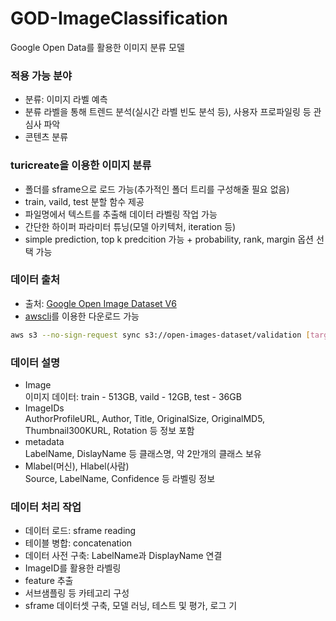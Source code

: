 # GOD-ImageClassification
Google Open Data를 활용한 이미지 분류 모델

### 적용 가능 분야
- 분류: 이미지 라벨 예측
- 분류 라벨을 통해 트렌드 분석(실시간 라벨 빈도 분석 등), 사용자 프로파일링 등 관심사 파악
- 콘텐츠 분류

### turicreate을 이용한 이미지 분류
- 폴더를 sframe으로 로드 가능(추가적인 폴더 트리를 구성해줄 필요 없음)
- train, vaild, test 분할 함수 제공
- 파일명에서 텍스트를 추출해 데이터 라벨링 작업 가능
- 간단한 하이퍼 파라미터 튜닝(모델 아키텍처, iteration 등)
- simple prediction, top k predcition 가능 + probability, rank, margin 옵션 선택 가능

### 데이터 출처
- 출처: [Google Open Image Dataset V6](https://storage.googleapis.com/openimages/web/index.html)
- [awscli](https://aws.amazon.com/ko/cli/)를 이용한 다운로드 가능
```bash
aws s3 --no-sign-request sync s3://open-images-dataset/validation [target_dir/validation]
```

### 데이터 설명
- Image<br>
  이미지 데이터: train - 513GB, vaild - 12GB, test - 36GB
- ImageIDs<br>
  AuthorProfileURL, Author, Title, OriginalSize, OriginalMD5, Thumbnail300KURL, Rotation 등 정보 포함
- metadata<br>
  LabelName, DislayName 등 클래스명, 약 2만개의 클래스 보유
- Mlabel(머신), Hlabel(사람)<br>
  Source, LabelName, Confidence 등 라벨링 정보

### 데이터 처리 작업
- 데이터 로드: sframe reading
- 테이블 병합: concatenation
- 데이터 사전 구축: LabelName과 DisplayName 연결
- ImageID를 활용한 라벨링
- feature 추출
- 서브샘플링 등 카테고리 구성
- sframe 데이터셋 구축, 모델 러닝, 테스트 및 평가, 로그 기
